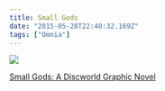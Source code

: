 ```yaml
---
title: Small Gods
date: "2015-05-28T22:40:32.169Z"
tags: ["Omnia"]
---
```


<a target="_blank"  href="https://www.amazon.com/gp/product/0857522965/ref=as_li_tl?ie=UTF8&camp=1789&creative=9325&creativeASIN=0857522965&linkCode=as2&tag=onionblossom-20&linkId=eeeb5797a6d2be81c4083d6d87cdd439"><img border="0" src="//ws-na.amazon-adsystem.com/widgets/q?_encoding=UTF8&MarketPlace=US&ASIN=0857522965&ServiceVersion=20070822&ID=AsinImage&WS=1&Format=_SL250_&tag=onionblossom-20" ></a><img src="//ir-na.amazon-adsystem.com/e/ir?t=onionblossom-20&l=am2&o=1&a=0857522965" width="1" height="1" border="0" alt="" style="border:none !important; margin:0px !important;" />

<a target="_blank" href="https://www.amazon.com/gp/product/0857522965/ref=as_li_tl?ie=UTF8&camp=1789&creative=9325&creativeASIN=0857522965&linkCode=as2&tag=onionblossom-20&linkId=7b115e8873355dbc430b3f679e33a7a4">Small Gods: A Discworld Graphic Novel</a><img src="//ir-na.amazon-adsystem.com/e/ir?t=onionblossom-20&l=am2&o=1&a=0857522965" width="1" height="1" border="0" alt="" style="border:none !important; margin:0px !important;" />
